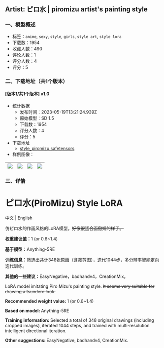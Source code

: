 ## Artist: ピロ水 | piromizu artist's painting style
### 一、模型概述

- 标签：`anime`, `sexy`, `style`, `girls`, `style art`, `style lora`
- 下载数：1954
- 收藏人数：490
- 评论人数：1
- 评分人数：4
- 评分：5

### 二、下载地址（共1个版本）

#### [版本1/共1个版本] v1.0

- 统计数据
  - 发布时间：2023-05-19T13:21:24.939Z
  - 原始模型：SD 1.5
  - 下载数：1954
  - 评分人数：4
  - 评分：5
- 下载地址
  - [style_piromizu.safetensors](https://civitai.com/api/download/models/74960)
- 样例图像：

| <img src="https://image.civitai.com/xG1nkqKTMzGDvpLrqFT7WA/6e514871-d812-4d72-828e-e4dd61b5d6e7/width=450/837610.jpeg" /> | <img src="https://image.civitai.com/xG1nkqKTMzGDvpLrqFT7WA/8458ff04-843e-4795-8484-20e161a5ffb4/width=450/837598.jpeg" /> | <img src="https://image.civitai.com/xG1nkqKTMzGDvpLrqFT7WA/4da8f499-4e94-4bad-ab1c-907b6332f6e6/width=450/837600.jpeg" /> | <img src="https://image.civitai.com/xG1nkqKTMzGDvpLrqFT7WA/63794f1c-4350-4ed7-b2d3-ddf3fde2fe44/width=450/837599.jpeg" /> |
| ---- | ---- | ---- | ---- |


### 三、详情
<h1>ピロ水(PiroMizu) Style LoRA</h1><p>中文 | English</p><p></p><p>仿ピロ水的作画风格的LoRA模型。<s>好像很适合画傲娇的样子。</s></p><p></p><p><strong>权重建议值：</strong>1 (or 0.6~1.4)</p><p><strong>基于模型：</strong>Anything-5RE</p><p><strong>训练信息：</strong>筛选出共计348张原画（含裁剪图），迭代1044步，多分辨率智能定向迭代训练。</p><p><strong>其他的一些建议：</strong>EasyNegative，badhandv4，CreationMix。</p><p></p><p>LoRA model imitating Piro Mizu's painting style. <s>It seems very suitable for drawing a tsundere look.</s></p><p><strong>Recommended weight value: </strong>1 (or 0.6~1.4)</p><p><strong>Based on model: </strong>Anything-5RE</p><p><strong>Training information: </strong>Selected a total of 348 original drawings (including cropped images), iterated 1044 steps, and trained with multi-resolution intelligent directional iteration.</p><p><strong>Other suggestions: </strong>EasyNegative, badhandv4, CreationMix.</p>